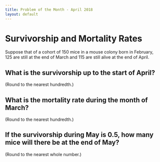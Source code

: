 ```yaml
---
title: Problem of the Month - April 2018
layout: default
---
```


# Survivorship and Mortality Rates

Suppose that of a cohort of 150 mice in a mouse colony
born in February, 125 are still at the end of March and 
115 are still alive at the end of April.

## What is the survivorship up to the start of April?

(Round to the nearest hundredth.)


## What is the mortality rate during the month of March?

(Round to the nearest hundredth.)


## If the survivorship during May is 0.5, how many mice will there be at the end of May?

(Round to the nearest whole number.)



